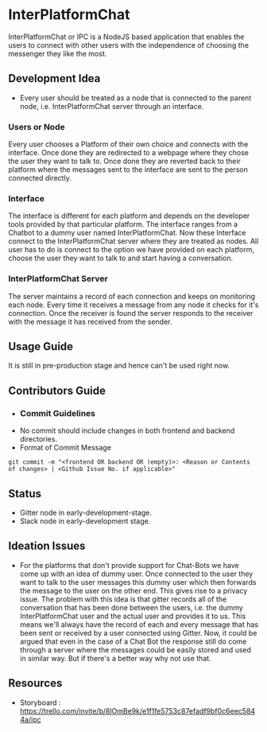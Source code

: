 # InterPlatformChat
InterPlatformChat or IPC is a NodeJS based application that enables the users to connect with other users with the independence of choosing the messenger they like the most.

## Development Idea
- Every user should be treated as a node that is connected to the parent node, i.e. InterPlatformChat server through an interface.

### Users or Node
Every user chooses a Platform of their own choice and connects with the interface. Once done they are redirected to a webpage where they chose the user they want to talk to. Once done they are reverted back to their platform where the messages sent to the interface are sent to the person connected directly.

### Interface
The interface is different for each platform and depends on the developer tools provided by that particular platform. The interface ranges from a Chatbot to a dummy user named InterPlatformChat. Now these Interface connect to the InterPlatformChat server where they are treated as nodes. All user has to do is connect to the option we have provided on each platform, choose the user they want to talk to and start having a conversation.

### InterPlatformChat Server
The server maintains a record of each connection and keeps on monitoring each node. Every time it receives a message from any node it checks for it's connection. Once the receiver is found the server responds to the receiver with the message it has received from the sender.

## Usage Guide
It is still in pre-production stage and hence can't be used right now.

## Contributors Guide
- ### Commit Guidelines
 - No commit should include changes in both frontend and backend directories.
 - Format of Commit Message
 ```
 git commit -m "<frontend OR backend OR (empty)>: <Reason or Contents of changes> | <Github Issue No. if applicable>"
 ```

## Status
- Gitter node in early-development-stage.
- Slack node in early-development stage.

## Ideation Issues
- For the platforms that don't provide support for Chat-Bots we have come up with an idea of dummy user. Once connected to the user they want to talk to the user messages this dummy user which then forwards the message to the user on the other end. This gives rise to a privacy issue. The problem with this idea is that gitter records all of the conversation that has been done between the users, i.e. the dummy InterPlatformChat user and the actual user and provides it to us. This means we'll always have the record of each and every message that has been sent or received by a user connected using Gitter. Now, it could be argued that even in the case of a Chat Bot the response still do come through a server where the messages could be easily stored and used in similar way. But if there's a better way why not use that.

## Resources
- Storyboard : https://trello.com/invite/b/8lOmBe9k/e1f1fe5753c87efadf9bf0c6eec5844a/ipc
